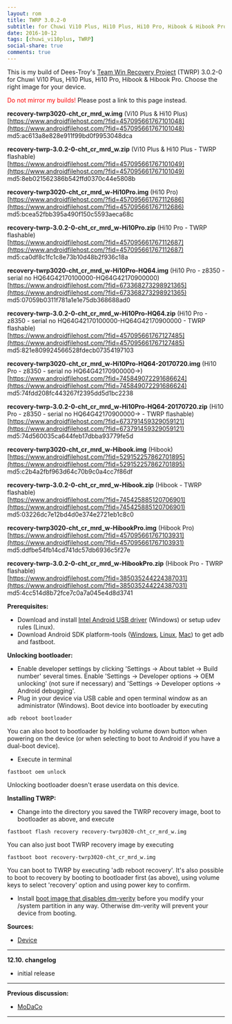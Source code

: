 ```yaml
---
layout: rom
title: TWRP 3.0.2-0
subtitle: for Chuwi Vi10 Plus, Hi10 Plus, Hi10 Pro, Hibook & Hibook Pro
date: 2016-10-12
tags: [chuwi_vi10plus, TWRP]
social-share: true
comments: true
---
```


This is my build of Dees-Troy's [Team Win Recovery Project](https://twrp.me) (TWRP) 3.0.2-0 for Chuwi Vi10 Plus, Hi10 Plus, Hi10 Pro, Hibook & Hibook Pro. Choose the right image for your device.

<span style="color:#FF0000;">Do not mirror my builds!</span> Please post a link to this page instead.

**recovery-twrp3020-cht_cr_mrd_w.img** (Vi10 Plus & Hi10 Plus)  
[https://www.androidfilehost.com/?fid=457095661767101048](https://www.androidfilehost.com/?fid=457095661767101048)  
md5:ac613a8e828e911f99bd0f9953048dca

**recovery-twrp-3.0.2-0-cht_cr_mrd_w.zip** (Vi10 Plus & Hi10 Plus - TWRP flashable)  
[https://www.androidfilehost.com/?fid=457095661767101049](https://www.androidfilehost.com/?fid=457095661767101049)  
md5:8eb021562386b542ffd0370c44e5808b

**recovery-twrp3020-cht_cr_mrd_w-Hi10Pro.img** (Hi10 Pro)  
[https://www.androidfilehost.com/?fid=457095661767112686](https://www.androidfilehost.com/?fid=457095661767112686)  
md5:bcea52fbb395a490f150c5593aeca68c

**recovery-twrp-3.0.2-0-cht_cr_mrd_w-Hi10Pro.zip** (Hi10 Pro - TWRP flashable)  
[https://www.androidfilehost.com/?fid=457095661767112687](https://www.androidfilehost.com/?fid=457095661767112687)  
md5:ca0df8c1fc1c8e73b10d48b2f936c18a

**recovery-twrp3020-cht_cr_mrd_w-Hi10Pro-HQ64.img** (Hi10 Pro - z8350 - serial no HQ64G42170100000-HQ64G42170900000)  
[https://www.androidfilehost.com/?fid=673368273298921365](https://www.androidfilehost.com/?fid=673368273298921365)  
md5:07059b0311f781a1e1e75db368688ad0

**recovery-twrp-3.0.2-0-cht_cr_mrd_w-Hi10Pro-HQ64.zip** (Hi10 Pro - z8350 - serial no HQ64G42170100000-HQ64G42170900000 - TWRP flashable)  
[https://www.androidfilehost.com/?fid=457095661767127485](https://www.androidfilehost.com/?fid=457095661767127485)  
md5:821e809924566528fdecb07354197103

**recovery-twrp3020-cht_cr_mrd_w-Hi10Pro-HQ64-20170720.img** (Hi10 Pro - z8350 - serial no HQ64G42170900000->)  
[https://www.androidfilehost.com/?fid=745849072291686624](https://www.androidfilehost.com/?fid=745849072291686624)  
md5:74fdd208fc443267f2395dd5d1bc2238

**recovery-twrp-3.0.2-0-cht_cr_mrd_w-Hi10Pro-HQ64-20170720.zip** (Hi10 Pro - z8350 - serial no HQ64G42170900000-> - TWRP flashable)  
[https://www.androidfilehost.com/?fid=673791459329059121](https://www.androidfilehost.com/?fid=673791459329059121)  
md5:74d560035ca644feb17dbba93779fe5d

**recovery-twrp3020-cht_cr_mrd_w-Hibook.img** (Hibook)  
[https://www.androidfilehost.com/?fid=529152257862701895](https://www.androidfilehost.com/?fid=529152257862701895)  
md5:c2b4a2fbf963d64c70b9c0a4cc7f86df

**recovery-twrp-3.0.2-0-cht_cr_mrd_w-Hibook.zip** (Hibook - TWRP flashable)  
[https://www.androidfilehost.com/?fid=745425885120706901](https://www.androidfilehost.com/?fid=745425885120706901)  
md5:03226dc7e12bd4d0e374e2721eb1c8c0

**recovery-twrp3020-cht_cr_mrd_w-HibookPro.img** (Hibook Pro)  
[https://www.androidfilehost.com/?fid=457095661767103931](https://www.androidfilehost.com/?fid=457095661767103931)  
md5:ddfbe54fb14cd741dc57db6936c5f27e

**recovery-twrp-3.0.2-0-cht_cr_mrd_w-HibookPro.zip** (Hibook Pro - TWRP flashable)  
[https://www.androidfilehost.com/?fid=385035244224387031](https://www.androidfilehost.com/?fid=385035244224387031)  
md5:4cc514d8b72fce7c0a7a045e4d8d3741

**Prerequisites:**

- Download and install [Intel Android USB driver](https://software.intel.com/en-us/android/articles/intel-usb-driver-for-android-devices) (Windows) or setup udev rules (Linux).
- Download Android SDK platform-tools ([Windows](https://dl.google.com/android/repository/platform-tools-latest-windows.zip), [Linux](https://dl.google.com/android/repository/platform-tools-latest-linux.zip), [Mac](https://dl.google.com/android/repository/platform-tools-latest-darwin.zip)) to get adb and fastboot.

**Unlocking bootloader:**

- Enable developer settings by clicking 'Settings -> About tablet -> Build number' several times. Enable 'Settings -> Developer options -> OEM unlocking' (not sure if necessary) and 'Settings -> Developer options -> Android debugging'.
- Plug in your device via USB cable and open terminal window as an administrator (Windows). Boot device into bootloader by executing

```
adb reboot bootloader
```

You can also boot to bootloader by holding volume down button when powering on the device (or when selecting to boot to Android if you have a dual-boot device).

- Execute in terminal

```
fastboot oem unlock
```

Unlocking bootloader doesn't erase userdata on this device.

**Installing TWRP:**

- Change into the directory you saved the TWRP recovery image, boot to bootloader as above, and execute

```
fastboot flash recovery recovery-twrp3020-cht_cr_mrd_w.img
```

You can also just boot TWRP recovery image by executing

```
fastboot boot recovery-twrp3020-cht_cr_mrd_w.img
```

You can boot to TWRP by executing 'adb reboot recovery'. It's also possible to boot to recovery by booting to bootloader first (as above), using volume keys to select 'recovery' option and using power key to confirm.

- Install [boot image that disables dm-verity](/devices/chuwi_vi10plus/stock-disable-dmverity) before you modify your /system partition in any way. Otherwise dm-verity will prevent your device from booting.

**Sources:**

- [Device](https://github.com/CM-CHT/android_device_intel_chuwi_vi10plus/tree/android-5.1)

----

**12.10. changelog**

- initial release

----

**Previous discussion:**

- [MoDaCo](http://www.modaco.com/forums/topic/377883-twrp-3020/)

----
